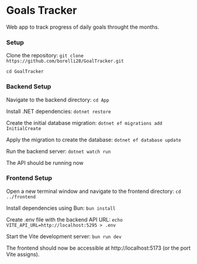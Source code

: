 # Goals Tracker
Web app to track progress of daily goals throught the months.

### Setup
Clone the repository:
`git clone https://github.com/borelli28/GoalTracker.git`

`cd GoalTracker`

### Backend Setup

Navigate to the backend directory:
`cd App`

Install .NET dependencies:
`dotnet restore`

Create the initial database migration:
`dotnet ef migrations add InitialCreate`

Apply the migration to create the database:
`dotnet ef database update`

Run the backend server:
`dotnet watch run`

The API should be running now

### Frontend Setup
Open a new terminal window and navigate to the frontend directory:
`cd ../frontend`

Install dependencies using Bun:
`bun install`

Create .env file with the backend API URL:
`echo VITE_API_URL=http://localhost:5295 > .env`

Start the Vite development server:
`bun run dev`

The frontend should now be accessible at http://localhost:5173 (or the port Vite assigns).

